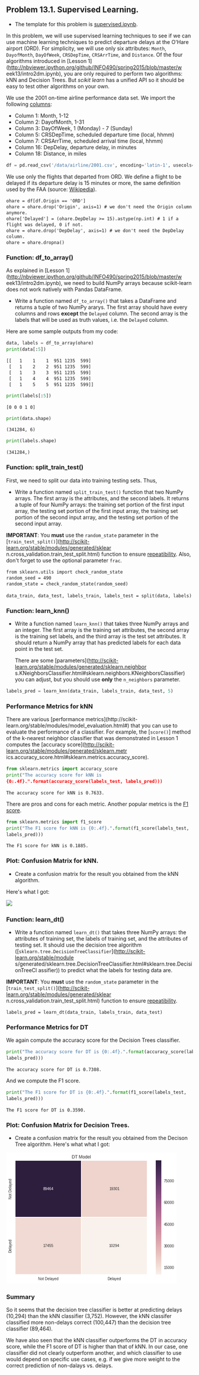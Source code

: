 ## Problem 13.1. Supervised Learning.

- The template for this problem is
  [supervised.ipynb](http://nbviewer.ipython.org/github/INFO490/spring2015/blob/master/week13/supervised.ipynb).

In this problem, we will use supervised learning techniques to
  see if we can use machine learning techniques to
  predict departure delays at the O'Hare airport (ORD).
  For simplicity, we will use only six attributes:
  `Month`, `DayofMonth`, `DayOfWeek`, `CRSDepTime`, `CRSArrTime`, and
`Distance`.
  Of the four algorithms introduced in
  [Lesson 1](http://nbviewer.ipython.org/github/INFO490/spring2015/blob/master/w
eek13/intro2dm.ipynb),
  you are only required to perform two algorithms:
  kNN and Decision Trees.
  But *scikit learn* has a unified API
  so it should be easy to test other algorithms on your own.


We use the 2001 on-time airline performance data set.
  We import the following
  [columns](http://stat-computing.org/dataexpo/2009/the-data.html):
  - Column 1: Month, 1-12
  - Column 2: DayofMonth, 1-31
  - Column 3: DayOfWeek, 1 (Monday) - 7 (Sunday)
  - Column 5: CRSDepTime, scheduled departure time (local, hhmm)
  - Column 7: CRSArrTime, scheduled arrival time (local, hhmm)
  - Column 16: DepDelay, departure delay, in minutes
  - Column 18: Distance, in miles

```python
df = pd.read_csv('/data/airline/2001.csv', encoding='latin-1', usecols=(1, 2, 3, 5, 7, 15, 16, 18))
```

We use only the flights that departed from ORD.
  We define a flight to be delayed if its departure delay
  is 15 minutes or more, the same definition used
  by the FAA (source:
  [Wikipedia](http://en.wikipedia.org/wiki/Flight_cancellation_and_delay)).


    ohare = df[df.Origin == 'ORD']
    ohare = ohare.drop('Origin', axis=1) # we don't need the Origin column anymore.
    ohare['Delayed'] = (ohare.DepDelay >= 15).astype(np.int) # 1 if a flight was delayed, 0 if not.
    ohare = ohare.drop('DepDelay', axis=1) # we don't need the DepDelay column.
    ohare = ohare.dropna()

### Function: df\_to\_array()

As explained in
  [Lesson 1](http://nbviewer.ipython.org/github/INFO490/spring2015/blob/master/w
eek13/intro2dm.ipynb),
  we need to build NumPy arrays because
  scikit-learn does not work natively with Pandas DataFrame.

- Write a function named `df_to_array()` that takes a DataFrame
  and returns a tuple of two NumPy ararys.
  The first array should have every columns and rows **except** the `Delayed`
column.
  The second array is the labels that will be used as truth values, i.e. the
`Delayed` column.


Here are some sample outputs from my code:

```python
data, labels = df_to_array(ohare)
print(data[:5])
```
```text
[[   1    1    1  951 1235  599]
 [   1    2    2  951 1235  599]
 [   1    3    3  951 1235  599]
 [   1    4    4  951 1235  599]
 [   1    5    5  951 1235  599]]
```
```python
print(labels[:5])
```
```text
[0 0 0 1 0]
```
```python
print(data.shape)
```
```text
(341284, 6)
```
```python
print(labels.shape)
```
```text
(341284,)
```

### Function: split\_train\_test()

First, we need to split our data into training testing sets. Thus,

- Write a function named `split_train_test()` function that two NumPy arrays.
  The first array is the attributes, and the second labels.
  It returns a tuple of four NumPy arrays:
  the training set portion of the first input array,
  the testing set portion of the first input array,
  the training set portion of the second input array,
  and the testing set portion of the second input array.

**IMPORTANT**:
  You **must** use the `random_state` parameter in the
  [`train_test_split()`](http://scikit-learn.org/stable/modules/generated/sklear
n.cross_validation.train_test_split.html)
  function to ensure
  [repeatibility](http://scikit-learn.org/stable/developers/utilities.html).
  Also, don't forget to use the optional parameter `frac`.


    from sklearn.utils import check_random_state
    random_seed = 490
    random_state = check_random_state(random_seed)

    data_train, data_test, labels_train, labels_test = split(data, labels)

### Function: learn\_knn()

- Write a function named `learn_knn()` that takes three NumPy arrays
  and an integer. The first array is the training set attributes,
  the second array is the training set labels, and
  the third array is the test set attributes.
  It should return a NumPy array that has predicted labels
  for each data point in the test set.

  There are some
  [parameters](http://scikit-learn.org/stable/modules/generated/sklearn.neighbor
s.KNeighborsClassifier.html#sklearn.neighbors.KNeighborsClassifier)
  you can adjust, but you should use **only** the `n_neighbors` parameter.

```python
labels_pred = learn_knn(data_train, labels_train, data_test, 5)
```

### Performance Metrics for kNN

There are various
  [performance metrics](http://scikit-
learn.org/stable/modules/model_evaluation.html#)
  that you can use to evaluate the performance of a classifier.
  For example, the [`score()`] method of the k-nearest neighbor classifier
  that was demonstrated in Lesson 1 computes the
  [accuracy score](http://scikit-learn.org/stable/modules/generated/sklearn.metr
ics.accuracy_score.html#sklearn.metrics.accuracy_score).

```python
from sklearn.metrics import accuracy_score
print("The accuracy score for kNN is
{0:.4f}.".format(accuracy_score(labels_test, labels_pred)))
```
```text
The accuracy score for kNN is 0.7633.
```

There are pros and cons for each metric. Another popular metrics is the
  [F1 score](http://en.wikipedia.org/wiki/F1_score).

```python
from sklearn.metrics import f1_score
print("The F1 score for kNN is {0:.4f}.".format(f1_score(labels_test,
labels_pred)))
```
```text
The F1 score for kNN is 0.1885.
````


### Plot: Confusion Matrix for kNN.

- Create a confusion matrix for the result you obtained
  from the kNN algorithm.

Here's what I got:

<img src="images/knn_hw.png">


### Function: learn\_dt()

- Write a function named `learn_dt()` that takes three NumPy arrays:
  the attributes of training set, the labels of training set,
  and the attributes of testing set.
  It should use the decision tree algorithm
  ([`sklearn.tree.DecisionTreeClassifier`](http://scikit-learn.org/stable/module
s/generated/sklearn.tree.DecisionTreeClassifier.html#sklearn.tree.DecisionTreeCl
assifier))
  to predict what the labels for testing data are.

**IMPORTANT**:
  You **must** use the `random_state` parameter in the
  [`train_test_split()`](http://scikit-learn.org/stable/modules/generated/sklear
n.cross_validation.train_test_split.html)
  function to ensure
  [repeatibility](http://scikit-learn.org/stable/developers/utilities.html).

    labels_pred = learn_dt(data_train, labels_train, data_test)

### Performance Metrics for DT

We again compute the accuracy score for the Decision Trees classifier.

```python
print("The accuracy score for DT is {0:.4f}.".format(accuracy_score(labels_test,
labels_pred)))
```
```text
The accuracy score for DT is 0.7308.
```

And we compute the F1 score.

```python
print("The F1 score for DT is {0:.4f}.".format(f1_score(labels_test,
labels_pred)))
```
```text
The F1 score for DT is 0.3590.
```

### Plot: Confusion Matrix for Decision Trees.

- Create a confusion matrix for the result you obtained
  from the Decison Tree algorithm. Here's what what I got:

<img src="images/dt_hw.png">


### Summary

So it seems that the decision tree classifier is better
  at predicting delays (10,294)
  than the kNN classifier (3,752).
  However, the kNN classifer classified
  more non-delays correct (100,447)
  than the decision tree classifier (89,464).

We have also seen that the kNN classifier outperforms
  the DT in accuracy score, while the F1 score of DT
  is higher than that of kNN. In our case, one classifier
  did not clearly outperform another, and which classifier
  to use would depend on specific use cases, e.g.
  if we give more weight to the correct prediction of
  non-dalays vs. delays.


    
